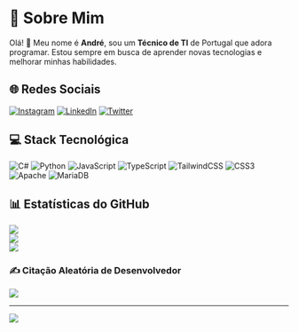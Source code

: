 # 💫 Sobre Mim
Olá! 👋 Meu nome é **André**, sou um **Técnico de TI** de Portugal que adora programar. Estou sempre em busca de aprender novas tecnologias e melhorar minhas habilidades.

## 🌐 Redes Sociais
[![Instagram](https://img.shields.io/badge/Instagram-%23E4405F.svg?logo=Instagram&logoColor=white)](https://instagram.com/_a.nicolau_) 
[![LinkedIn](https://img.shields.io/badge/LinkedIn-%230A66C2.svg?logo=LinkedIn&logoColor=white)](https://www.linkedin.com/in/seu-perfil/) 
[![Twitter](https://img.shields.io/badge/Twitter-%231DA1F2.svg?logo=Twitter&logoColor=white)](https://twitter.com/seu_perfil)

## 💻 Stack Tecnológica
![C#](https://img.shields.io/badge/c%23-%23239120.svg?style=for-the-badge&logo=csharp&logoColor=white) 
![Python](https://img.shields.io/badge/python-3670A0?style=for-the-badge&logo=python&logoColor=ffdd54) 
![JavaScript](https://img.shields.io/badge/javascript-%23323330.svg?style=for-the-badge&logo=javascript&logoColor=%23F7DF1E) 
![TypeScript](https://img.shields.io/badge/typescript-%23007ACC.svg?style=for-the-badge&logo=typescript&logoColor=white) 
![TailwindCSS](https://img.shields.io/badge/tailwindcss-%2338B2AC.svg?style=for-the-badge&logo=tailwind-css&logoColor=white) 
![CSS3](https://img.shields.io/badge/css3-%231572B6.svg?style=for-the-badge&logo=css3&logoColor=white) 
![Apache](https://img.shields.io/badge/apache-%23D42029.svg?style=for-the-badge&logo=apache&logoColor=white) 
![MariaDB](https://img.shields.io/badge/MariaDB-003545?style=for-the-badge&logo=mariadb&logoColor=white)

## 📊 Estatísticas do GitHub
![](https://github-readme-stats.vercel.app/api?username=AndreNicolau&theme=dark&hide_border=false&include_all_commits=false&count_private=false)<br/>
![](https://nirzak-streak-stats.vercel.app/?user=AndreNicolau&theme=dark&hide_border=false)<br/>
![](https://github-readme-stats.vercel.app/api/top-langs/?username=AndreNicolau&theme=dark&hide_border=false&include_all_commits=false&count_private=false&layout=compact)

### ✍️ Citação Aleatória de Desenvolvedor
![](https://quotes-github-readme.vercel.app/api?type=horizontal&theme=dark)

---

[![](https://visitcount.itsvg.in/api?id=AndreNicolau&icon=0&color=0)](https://visitcount.itsvg.in)

<!-- Orgulhosamente criado com GPRM ( https://gprm.itsvg.in ) -->
